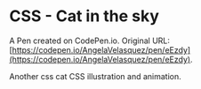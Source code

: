 # CSS - Cat in the sky

A Pen created on CodePen.io. Original URL: [https://codepen.io/AngelaVelasquez/pen/eEzdy](https://codepen.io/AngelaVelasquez/pen/eEzdy).

Another css cat
CSS illustration and animation.
